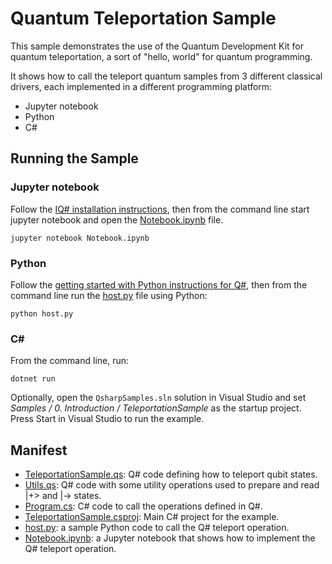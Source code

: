 ﻿# Quantum Teleportation Sample #

This sample demonstrates the use of the Quantum Development Kit for quantum teleportation, a sort of "hello, world" for quantum programming.

It shows how to call the teleport quantum samples from 3 different classical drivers, each implemented in a different programming platform:
* Jupyter notebook
* Python
* C# 

## Running the Sample ##

### Jupyter notebook ###

Follow the [IQ# installation instructions](https://docs.microsoft.com/en-us/quantum/install-guide/jupyter?), then from the command line
start jupyter notebook and open the [Notebook.ipynb](./Notebook.ipynb) file.
```
jupyter notebook Notebook.ipynb
```

### Python ###

Follow the [getting started with Python instructions for Q#](https://docs.microsoft.com/en-us/quantum/install-guide/python?), then from the command line
run the [host.py](./host.py) file using Python:
```
python host.py
```

### C# ###

From the command line, run:
```
dotnet run
```

Optionally, open the `QsharpSamples.sln` solution in Visual Studio and set *Samples / 0. Introduction / TeleportationSample* as the startup project.
Press Start in Visual Studio to run the example.

## Manifest ##

- [TeleportationSample.qs](./TeleportationSample.qs): Q# code defining how to teleport qubit states.
- [Utils.qs](./Utils.qs): Q# code with some utility operations used to prepare and read |+> and |-> states.
- [Program.cs](./Program.cs): C# code to call the operations defined in Q#.
- [TeleportationSample.csproj](./TeleportationSample.csproj): Main C# project for the example.
- [host.py](./host.py): a sample Python code to call the Q# teleport operation.
- [Notebook.ipynb](./Notebook.ipynb): a Jupyter notebook that shows how to implement the Q# teleport operation.
